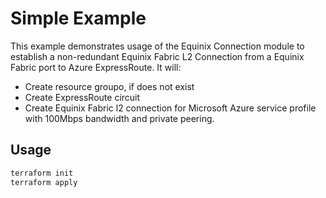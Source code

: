 # Simple Example

This example demonstrates usage of the Equinix Connection module to establish a non-redundant Equinix Fabric L2 Connection from a Equinix Fabric port to Azure ExpressRoute. It will:

- Create resource groupo, if does not exist
- Create ExpressRoute circuit
- Create Equinix Fabric l2 connection for Microsoft Azure service profile with 100Mbps bandwidth and private peering.

## Usage

```bash
terraform init
terraform apply
```

